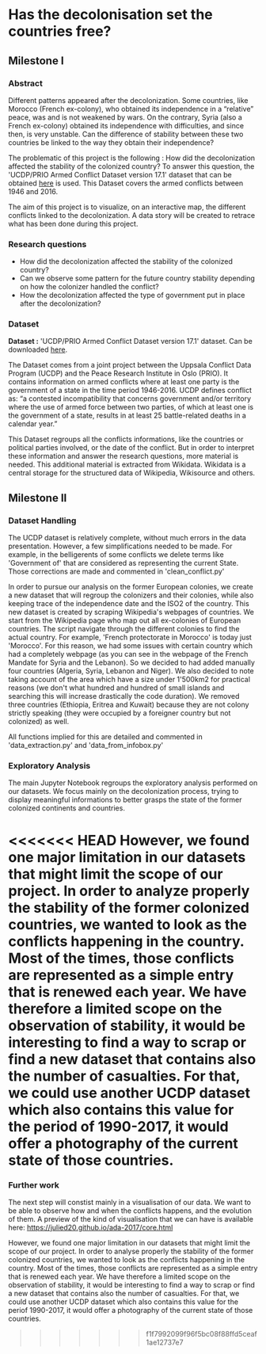 # Has the decolonisation set the countries free?

## Milestone I

### Abstract

Different patterns appeared after the decolonization. Some countries, like Morocco (French ex-colony), who obtained its independence in a “relative” peace, was and is not weakened by wars. On the contrary, Syria (also a French ex-colony) obtained its independence with difficulties, and since then, is very unstable. Can the difference of stability between these two countries be linked to the way they obtain their independence?

The problematic of this project is the following : How did the decolonization affected the stability of the colonized country? To answer this question, the 'UCDP/PRIO Armed Conflict Dataset version 17.1' dataset that can be obtained [here](http://ucdp.uu.se/downloads/) is used. This Dataset covers the armed conflicts between 1946 and 2016.

The aim of this project is to visualize, on an interactive map, the different conflicts linked to the decolonization. A data story will be created to retrace what has been done during this project.

### Research questions

- How did the decolonization affected the stability of the colonized country?
- Can we observe some pattern for the future country stability depending on how the colonizer handled the conflict?
- How the decolonization affected the type of government put in place after the decolonization?

### Dataset

**Dataset :** 'UCDP/PRIO Armed Conflict Dataset version 17.1' dataset. Can be downloaded [here](http://ucdp.uu.se/downloads/).

The Dataset comes from a joint project between the Uppsala Conflict Data Program (UCDP) and the Peace Research Institute in Oslo (PRIO).
It contains information on armed conflicts where at least one party is the government of a state in the time period 1946-2016.
UCDP defines conflict as: “a contested incompatibility that concerns government and/or territory where the use of armed force between two parties, of which at least one is the government of a state, results in at least 25 battle-related deaths in a calendar year.”

This Dataset regroups all the conflicts informations, like the countries or political parties involved, or the date of the conflict. But in order to interpret these information and answer the research questions, more material is needed.
This additional material is extracted from Wikidata. Wikidata is a central storage for the structured data of Wikipedia, Wikisource and others.

## Milestone II

### Dataset Handling

The UCDP dataset is relatively complete, without much errors in the data presentation. However, a few simplifications needed to be made. For example, in the belligerents of some conflicts we delete terms like 'Government of' that are considered as representing the current State. Those corrections are made and commented in 'clean_conflict.py'

In order to pursue our analysis on the former European colonies, we create a new dataset that will regroup the colonizers and their colonies, while also keeping trace of the independence date and the ISO2 of the country. This new dataset is created by scraping Wikipedia's webpages of countries. We start from the Wikipedia page who map out all ex-colonies of European countries. The script navigate through the different colonies to find the actual country. For example, 'French protectorate in Morocco' is today just 'Morocco'. For this reason, we had some issues with certain country which had a completely webpage (as you can see in the webpage of the French Mandate for Syria and the Lebanon). So we decided to had added manually four countries (Algeria, Syria, Lebanon and Niger). We also decided to note taking account of the area which have a size under 1'500km2 for practical reasons (we don't what hundred and hundred of small islands and searching this will increase drastically the code duration). We removed three countries (Ethiopia, Eritrea and Kuwait) because they are not colony strictly speaking (they were occupied by a foreigner country but not colonized) as well.

All functions implied for this are detailed and commented in 'data_extraction.py' and 'data_from_infobox.py'


### Exploratory Analysis

The main Jupyter Notebook regroups the exploratory analysis performed on our datasets. We focus mainly on the decolonization process, trying to display meaningful informations to better grasps the state of the former colonized continents and countries.

<<<<<<< HEAD
However, we found one major limitation in our datasets that might limit the scope of our project. In order to analyze properly the stability of the former colonized countries, we wanted to look as the conflicts happening in the country. Most of the times, those conflicts are represented as a simple entry that is renewed each year. We have therefore a limited scope on the observation of stability, it would be interesting to find a way to scrap or find a new dataset that contains also the number of casualties. For that, we could use another UCDP dataset which also contains this value for the period of 1990-2017, it would offer a photography of the current state of those countries.
=======
### Further work

The next step will constist mainly in a visualisation of our data. We want to be able to observe how and when the conflicts happens, and the evolution of them.
A preview of the kind of visualisation that we can have is available here: https://julied20.github.io/ada-2017/core.html

However, we found one major limitation in our datasets that might limit the scope of our project. In order to analyse properly the stability of the former colonized countries, we wanted to look as the conflicts happening in the country. Most of the times, those conflicts are represented as a simple entry that is renewed each year. We have therefore a limited scope on the observation of stability, it would be interesting to find a way to scrap or find a new dataset that contains also the number of casualties. For that, we could use another UCDP dataset which also contains this value for the periof 1990-2017, it would offer a photography of the current state of those countries.
>>>>>>> f1f7992099f96f5bc08f88ffd5ceaf1ae12737e7
